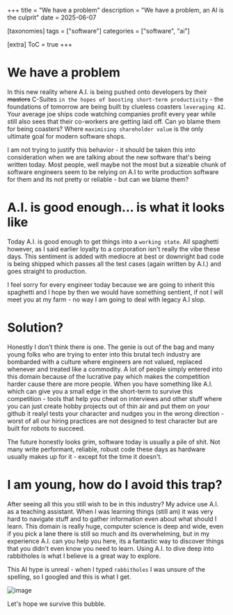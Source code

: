 +++
title = "We have a problem"
description = "We have a problem, an AI is the culprit"
date = 2025-06-07

[taxonomies]
tags = ["software"]
categories = ["software", "ai"]

[extra]
ToC = true
+++

# We have a problem

In this new reality where A.I. is being pushed onto developers by their ~~masters~~ C-Suites `in the hopes of boosting short-term productivity` - the foundations of tomorrow are being built by clueless coasters `leveraging AI`. Your average joe ships code watching companies profit every year while still also sees that their co-workers are getting laid off. Can yo blame them for being coasters? Where `maximising shareholder value` is the only ultimate goal for modern software shops.

I am not trying to justify this behavior - it should be taken this into consideration when we are talking about the new software that's being written today. Most people, well maybe not the most but a sizeable chunk of software engineers  seem to be relying on A.I to write production software for them and its not pretty or reliable - but can we blame them?

# A.I. is good enough... is what it looks like

Today A.I. is good enough to get things into a `working state`. All spaghetti however, as I said earlier loyalty to a corporation isn't really the vibe these days. This sentiment is added with mediocre at best or downright bad code is being shipped which passes all the test cases (again written by A.I.) and goes straight to production.

I feel sorry for every engineer today because we are going to inherit this spaghetti and I hope by then we would have something sentient, if not I will meet you at my farm - no way I am going to deal with legacy A.I slop.

# Solution?

Honestly I don't think there is one. The genie is out of the bag and many young folks who are trying to enter into this brutal tech industry are bombarded with a culture where engineers are not valued, replaced whenever and treated like a commodity. A lot of people simply entered into this domain because of the lucrative pay which makes the competition harder cause there are more people. When you have something like A.I. which can give you a small edge in the short-term to survive this competition - tools that help you cheat on interviews and other stuff where you can just create hobby projects out of thin air and put them on your github it realyl tests your character and nudges you in the wrong direction - worst of all our hiring practices are not designed to test character but are built for robots to succeed.

The future honestly looks grim, software today is usually a pile of shit. Not many write performant, reliable, robust code these days as hardware usually makes up for it - except fot the time it doesn't.

# I am young, how do I avoid this trap?

After seeing all this you still wish to be in this industry? My advice use A.I. as a teaching assistant. When I was learning things (still am) it was very hard to navigate stuff and to gather information even about what should I learn. This domain is really huge, computer science is deep and wide, even if you pick a lane there is still so much and its overwhelming, but in my experience A.I. can you help you here, its a fantastic way to discover things that you didn't even know you need to learn. Using A.I. to dive deep into rabbitholes is what I believe is a great way to explore.

This AI hype is unreal - when I typed `rabbitholes` I was unsure of the spelling, so I googled and this is what I get.

![image](https://github.com/user-attachments/assets/251d782b-8675-418e-90f5-32038409b44b)

Let's hope we survive this bubble.
